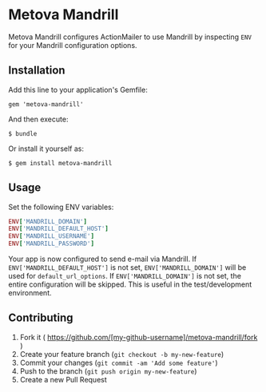 # Metova Mandrill

Metova Mandrill configures ActionMailer to use Mandrill by inspecting `ENV` for your Mandrill configuration options.

## Installation

Add this line to your application's Gemfile:

    gem 'metova-mandrill'

And then execute:

    $ bundle

Or install it yourself as:

    $ gem install metova-mandrill

## Usage

Set the following ENV variables:

```ruby
ENV['MANDRILL_DOMAIN']
ENV['MANDRILL_DEFAULT_HOST']
ENV['MANDRILL_USERNAME']
ENV['MANDRILL_PASSWORD']
```

Your app is now configured to send e-mail via Mandrill. If `ENV['MANDRILL_DEFAULT_HOST']` is not set, `ENV['MANDRILL_DOMAIN']`
will be used for `default_url_options`. If `ENV['MANDRILL_DOMAIN']` is not set, the entire configuration will be skipped. This is
useful in the test/development environment.

## Contributing

1. Fork it ( https://github.com/[my-github-username]/metova-mandrill/fork )
2. Create your feature branch (`git checkout -b my-new-feature`)
3. Commit your changes (`git commit -am 'Add some feature'`)
4. Push to the branch (`git push origin my-new-feature`)
5. Create a new Pull Request
